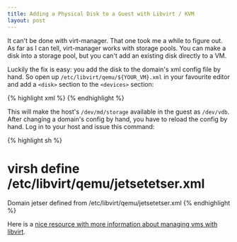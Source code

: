 ```yaml
---
title: Adding a Physical Disk to a Guest with Libvirt / KVM
layout: post
---
```


It can't be done with virt-manager. That one took me a while to figure
out. As far as I can tell, virt-manager works with storage pools. You
can make a disk into a storage pool, but you can't add an existing
disk directly to a VM.

Luckily the fix is easy: you add the disk to the domain's xml config
file by hand. So open up `/etc/libvirt/qemu/${YOUR_VM}.xml` in your
favourite editor and add a `<disk>` section to the `<devices>`
section:

{% highlight xml %}
<disk type='block' device='disk'>
  <driver name='qemu' type='raw' />
  <source dev='/dev/md/storage' />
  <target dev='vdb' bus='virtio' />
</disk>
{% endhighlight %}

This will make the host's `/dev/md/storage` available in the guest as
`/dev/vdb`. After changing a domain's config by hand, you have to
reload the config by hand. Log in to your host and issue this command:

{% highlight sh %}
# virsh define /etc/libvirt/qemu/jetsetetser.xml
Domain jetser defined from /etc/libvirt/qemu/jetsetetser.xml
{% endhighlight %}

Here is a
[nice resource with more information about managing vms with libvirt](https://help.ubuntu.com/community/KVM/Managing).
